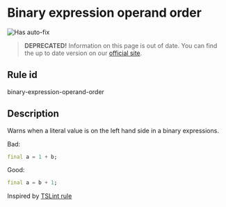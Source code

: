 # Binary expression operand order

![Has auto-fix](https://img.shields.io/badge/-has%20auto--fix-success)

> **DEPRECATED!** Information on this page is out of date. You can find the up to date version on our [official site](https://dartcodemetrics.dev/docs/rules/common/binary-expression-operand-order).

## Rule id

binary-expression-operand-order

## Description

Warns when a literal value is on the left hand side in a binary expressions.

Bad:

```dart
final a = 1 + b;
```

Good:

```dart
final a = b + 1;
```

Inspired by [TSLint rule](https://palantir.github.io/tslint/rules/binary-expression-operand-order/)
